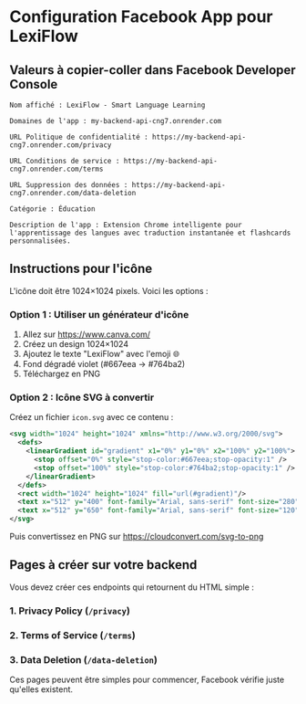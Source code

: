 # Configuration Facebook App pour LexiFlow

## Valeurs à copier-coller dans Facebook Developer Console

```
Nom affiché : LexiFlow - Smart Language Learning

Domaines de l'app : my-backend-api-cng7.onrender.com

URL Politique de confidentialité : https://my-backend-api-cng7.onrender.com/privacy

URL Conditions de service : https://my-backend-api-cng7.onrender.com/terms

URL Suppression des données : https://my-backend-api-cng7.onrender.com/data-deletion

Catégorie : Éducation

Description de l'app : Extension Chrome intelligente pour l'apprentissage des langues avec traduction instantanée et flashcards personnalisées.
```

## Instructions pour l'icône

L'icône doit être 1024×1024 pixels. Voici les options :

### Option 1 : Utiliser un générateur d'icône
1. Allez sur https://www.canva.com/
2. Créez un design 1024×1024
3. Ajoutez le texte "LexiFlow" avec l'emoji 🌐
4. Fond dégradé violet (#667eea → #764ba2)
5. Téléchargez en PNG

### Option 2 : Icône SVG à convertir
Créez un fichier `icon.svg` avec ce contenu :

```svg
<svg width="1024" height="1024" xmlns="http://www.w3.org/2000/svg">
  <defs>
    <linearGradient id="gradient" x1="0%" y1="0%" x2="100%" y2="100%">
      <stop offset="0%" style="stop-color:#667eea;stop-opacity:1" />
      <stop offset="100%" style="stop-color:#764ba2;stop-opacity:1" />
    </linearGradient>
  </defs>
  <rect width="1024" height="1024" fill="url(#gradient)"/>
  <text x="512" y="400" font-family="Arial, sans-serif" font-size="280" font-weight="bold" text-anchor="middle" fill="white">🌐</text>
  <text x="512" y="650" font-family="Arial, sans-serif" font-size="120" font-weight="bold" text-anchor="middle" fill="white">LexiFlow</text>
</svg>
```

Puis convertissez en PNG sur https://cloudconvert.com/svg-to-png

## Pages à créer sur votre backend

Vous devez créer ces endpoints qui retournent du HTML simple :

### 1. Privacy Policy (`/privacy`)
### 2. Terms of Service (`/terms`)
### 3. Data Deletion (`/data-deletion`)

Ces pages peuvent être simples pour commencer, Facebook vérifie juste qu'elles existent.